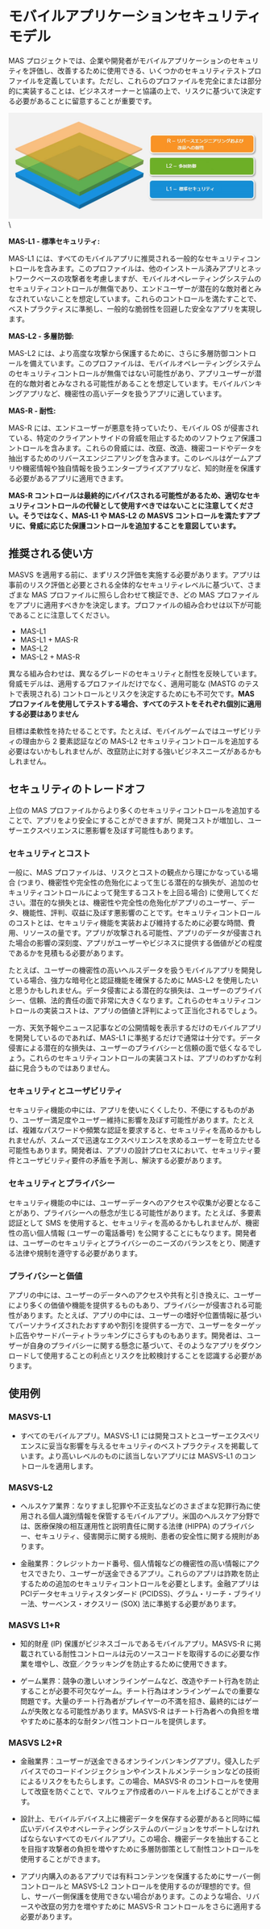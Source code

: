 # モバイルアプリケーションセキュリティモデル

MAS プロジェクトでは、企業や開発者がモバイルアプリケーションのセキュリティを評価し、改善するために使用できる、いくつかのセキュリティテストプロファイルを定義しています。ただし、これらのプロファイルを完全にまたは部分的に実装することは、ビジネスオーナーと協議の上で、リスクに基づいて決定する必要があることに留意することが重要です。

![MAS Profiles](images/masvs-levels-new_ja.jpg)\

**MAS-L1 - 標準セキュリティ:**

MAS-L1 には、すべてのモバイルアプリに推奨される一般的なセキュリティコントロールを含みます。このプロファイルは、他のインストール済みアプリとネットワークベースの攻撃者を考慮しますが、モバイルオペレーティングシステムのセキュリティコントロールが無傷であり、エンドユーザーが潜在的な敵対者とみなされていないことを想定しています。これらのコントロールを満たすことで、ベストプラクティスに準拠し、一般的な脆弱性を回避した安全なアプリを実現します。

**MAS-L2 - 多層防御:**

MAS-L2 には、より高度な攻撃から保護するために、さらに多層防御コントロールを備えています。このプロファイルは、モバイルオペレーティングシステムのセキュリティコントロールが無傷ではない可能性があり、アプリユーザーが潜在的な敵対者とみなされる可能性があることを想定しています。モバイルバンキングアプリなど、機密性の高いデータを扱うアプリに適しています。

**MAS-R - 耐性:**

MAS-R には、エンドユーザーが悪意を持っていたり、モバイル OS が侵害されている、特定のクライアントサイドの脅威を阻止するためのソフトウェア保護コントロールを含みます。これらの脅威には、改竄、改造、機密コードやデータを抽出するためのリバースエンジニアリングを含みます。このレベルはゲームアプリや機密情報や独自情報を扱うエンタープライズアプリなど、知的財産を保護する必要があるアプリに適用できます。

**MAS-R コントロールは最終的にバイパスされる可能性があるため、適切なセキュリティコントロールの代替として使用すべきではないことに注意してください。そうではなく、MAS-L1 や MAS-L2 の MASVS コントロールを満たすアプリに、脅威に応じた保護コントロールを追加することを意図しています。**

## 推奨される使い方

MASVS を適用する前に、まずリスク評価を実施する必要があります。アプリは事前のリスク評価と必要とされる全体的なセキュリティレベルに基づいて、さまざまな MAS プロファイルに照らし合わせて検証でき、どの MAS プロファイルをアプリに適用すべきかを決定します。プロファイルの組み合わせは以下が可能であることに注意してください。

- MAS-L1
- MAS-L1 + MAS-R
- MAS-L2
- MAS-L2 + MAS-R

異なる組み合わせは、異なるグレードのセキュリティと耐性を反映しています。脅威モデルは、適用するプロファイルだけでなく、適用可能な (MASTG のテストで表現される) コントロールとリスクを決定するためにも不可欠です。**MAS プロファイルを使用してテストする場合、すべてのテストをそれぞれ個別に適用する必要はありません**

目標は柔軟性を持たせることです。たとえば、モバイルゲームではユーザビリティの理由から 2 要素認証などの MAS-L2 セキュリティコントロールを追加する必要はないかもしれませんが、改竄防止に対する強いビジネスニーズがあるかもしれません。

## セキュリティのトレードオフ

上位の MAS プロファイルからより多くのセキュリティコントロールを追加することで、アプリをより安全にすることができますが、開発コストが増加し、ユーザーエクスペリエンスに悪影響を及ぼす可能性もあります。

### セキュリティとコスト

一般に、MAS プロファイルは、リスクとコストの観点から理にかなっている場合 (つまり、機密性や完全性の危殆化によって生じる潜在的な損失が、追加のセキュリティコントロールによって発生するコストを上回る場合) に使用してください。潜在的な損失とは、機密性や完全性の危殆化がアプリのユーザー、データ、機能性、評判、収益に及ぼす悪影響のことです。セキュリティコントロールのコストとは、セキュリティ機能を実装および維持するために必要な時間、費用、リソースの量です。アプリが攻撃される可能性、アプリのデータが侵害された場合の影響の深刻度、アプリがユーザーやビジネスに提供する価値がどの程度であるかを見積もる必要があります。

たとえば、ユーザーの機密性の高いヘルスデータを扱うモバイルアプリを開発している場合、強力な暗号化と認証機能を確保するために MAS-L2 を使用したいと思うかもしれません。データ侵害による潜在的な損失は、ユーザーのプライバシー、信頼、法的責任の面で非常に大きくなります。これらのセキュリティコントロールの実装コストは、アプリの価値と評判によって正当化されるでしょう。

一方、天気予報やニュース記事などの公開情報を表示するだけのモバイルアプリを開発しているのであれば、MAS-L1 に準拠するだけで通常は十分です。データ侵害による潜在的な損失は、ユーザーのプライバシーと信頼の面で低くなるでしょう。これらのセキュリティコントロールの実装コストは、アプリのわずかな利益に見合うものではありません。

### セキュリティとユーザビリティ

セキュリティ機能の中には、アプリを使いにくくしたり、不便にするものがあり、ユーザー満足度やユーザー維持に影響を及ぼす可能性があります。たとえば、複雑なパスワードや頻繁な認証を要求すると、セキュリティを高めるかもしれませんが、スムーズで迅速なエクスペリエンスを求めるユーザーを苛立たせる可能性もあります。開発者は、アプリの設計プロセスにおいて、セキュリティ要件とユーザビリティ要件の矛盾を予測し、解決する必要があります。

### セキュリティとプライバシー

セキュリティ機能の中には、ユーザーデータへのアクセスや収集が必要となることがあり、プライバシーへの懸念が生じる可能性があります。たとえば、多要素認証として SMS を使用すると、セキュリティを高めるかもしれませんが、機密性の高い個人情報 (ユーザーの電話番号) を公開することにもなります。開発者は、ユーザーのセキュリティとプライバシーのニーズのバランスをとり、関連する法律や規制を遵守する必要があります。

### プライバシーと価値

アプリの中には、ユーザーのデータへのアクセスや共有と引き換えに、ユーザーにより多くの価値や機能を提供するものもあり、プライバシーが侵害される可能性があります。たとえば、アプリの中には、ユーザーの嗜好や位置情報に基づいてパーソナライズされたおすすめや割引を提供する一方で、ユーザーをターゲット広告やサードパーティトラッキングにさらすものもあります。開発者は、ユーザーが自身のプライバシーに関する懸念に基づいて、そのようなアプリをダウンロードして使用することの利点とリスクを比較検討することを認識する必要があります。

## 使用例

### MASVS-L1

- すべてのモバイルアプリ。MASVS-L1 には開発コストとユーザーエクスペリエンスに妥当な影響を与えるセキュリティのベストプラクティスを掲載しています。より高いレベルのものに該当しないアプリには MASVS-L1 のコントロールを適用します。

### MASVS-L2

- ヘルスケア業界：なりすまし犯罪や不正支払などのさまざまな犯罪行為に使用される個人識別情報を保管するモバイルアプリ。米国のヘルスケア分野では、医療保険の相互運用性と説明責任に関する法律 (HIPPA) のプライバシー、セキュリティ、侵害開示に関する規則、患者の安全性に関する規則があります。

- 金融業界：クレジットカード番号、個人情報などの機密性の高い情報にアクセスできたり、ユーザーが送金できるアプリ。これらのアプリは詐欺を防止するための追加のセキュリティコントロールを必要とします。金融アプリはPCIデータセキュリティスタンダード (PCIDSS)、グラム・リーチ・ブライリー法、サーベンス・オクスリー (SOX) 法に準拠する必要があります。

### MASVS L1+R

- 知的財産 (IP) 保護がビジネスゴールであるモバイルアプリ。MASVS-R に掲載されている耐性コントロールは元のソースコードを取得するのに必要な作業を増やし、改竄／クラッキングを防止するために使用できます。

- ゲーム業界：競争の激しいオンラインゲームなど、改造やチート行為を防止することが必要不可欠なゲーム。チート行為はオンラインゲームでの重要な問題です。大量のチート行為者がプレイヤーの不満を招き、最終的にはゲームが失敗となる可能性があります。MASVS-R はチート行為者への負担を増やすために基本的な耐タンパ性コントロールを提供します。

### MASVS L2+R

- 金融業界：ユーザーが送金できるオンラインバンキングアプリ。侵入したデバイスでのコードインジェクションやインストルメンテーションなどの技術によるリスクをもたらします。この場合、MASVS-R のコントロールを使用して改竄を防ぐことで、マルウェア作成者のハードルを上げることができます。

- 設計上、モバイルデバイス上に機密データを保存する必要があると同時に幅広いデバイスやオペレーティングシステムのバージョンをサポートしなければならないすべてのモバイルアプリ。この場合、機密データを抽出することを目指す攻撃者の負担を増やすために多層防御策として耐性コントロールを使用することができます。

- アプリ内購入のあるアプリでは有料コンテンツを保護するためにサーバー側コントロールと MASVS-L2 コントロールを使用するのが理想的です。但し、サーバー側保護を使用できない場合があります。このような場合、リバースや改竄の労力を増やすために MASVS-R コントロールをさらに適用する必要があります。

